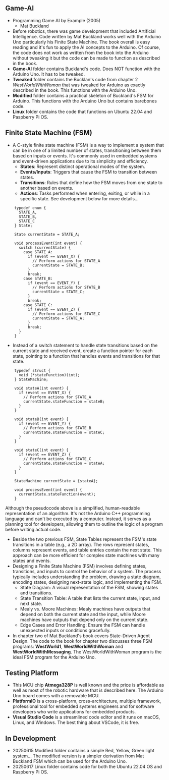 ## Game-AI
- Programming Game AI by Example (2005)
    - Mat Buckland
- Before robotics, there was game development that included Artificial Intelligence. Code written by Mat Buckland works well with the Arduino Uno particularly his Finite State Machine. The book overall is easy reading and it's fun to apply the AI concepts to the Arduino. Of course, the code does not work as written from the book into the Arduino without tweaking it but the code can be made to function as described in the book.
- **Game-AI** folder contains Buckland's code. Does NOT function with the Arduino Uno. It has to be tweaked.
- **Tweaked** folder contains the Bucklan's code from chapter 2 *WestWorldWithWoman* that was tweaked for Arduino as exactly described in the book. This functions with the Arduino Uno.
- **Modified** folder contains a practical skeleton of Buckland's FSM for Arduino. This functions with the Arduino Uno but contains barebones code.
- **Linux** folder contains the code that functions on Ubuntu 22.04 and Paspberry Pi OS.

##  Finite State Machine (FSM)
- A C-style finite state machine (FSM) is a way to implement a system that can be in one of a limited number of states, transitioning between them based on inputs or events. It's commonly used in embedded systems and event-driven applications due to its simplicity and efficiency.
    - **States**: Represent distinct operational modes of the system.
    - **Events/Inputs**: Triggers that cause the FSM to transition between states.
    - **Transitions**: Rules that define how the FSM moves from one state to another based on events.
    - **Actions**: Tasks performed when entering, exiting, or while in a specific state. See development below for more details...

```
    typedef enum {
      STATE_A,
      STATE_B,
      STATE_C
    } State;

    State currentState = STATE_A;

    void processEvent(int event) {
      switch (currentState) {
        case STATE_A:
          if (event == EVENT_X) {
            // Perform actions for STATE_A
            currentState = STATE_B;
          }
          break;
        case STATE_B:
          if (event == EVENT_Y) {
            // Perform actions for STATE_B
            currentState = STATE_C;
          }
          break;
        case STATE_C:
          if (event == EVENT_Z) {
            // Perform actions for STATE_C
            currentState = STATE_A;
          }
          break;
      }
    }
```
- Instead of a switch statement to handle state transitions based on the current state and received event, create a function pointer for each state, pointing to a function that handles events and transitions for that state.
```
    typedef struct {
      void (*stateFunction)(int);
    } StateMachine;

    void stateA(int event) {
      if (event == EVENT_X) {
        // Perform actions for STATE_A
        currentState.stateFunction = stateB;
      }
    }

    void stateB(int event) {
      if (event == EVENT_Y) {
        // Perform actions for STATE_B
        currentState.stateFunction = stateC;
      }
    }

    void stateC(int event) {
      if (event == EVENT_Z) {
        // Perform actions for STATE_C
        currentState.stateFunction = stateA;
      }
    }

    StateMachine currentState = {stateA};

    void processEvent(int event) {
      currentState.stateFunction(event);
    }
```
Although the pseudocode above is a simplified, human-readable representation of an algorithm. It's not the Arduino C++ programming language and can't be executed by a computer. Instead, it serves as a planning tool for developers, allowing them to outline the logic of a program before writing actual code. 
- Beside the two previous FSM, State Tables represent the FSM's state transitions in a table (e.g., a 2D array). The rows represent states, columns represent events, and table entries contain the next state. This approach can be more efficient for complex state machines with many states and events. 
- Designing a Finite State Machine (FSM) involves defining states, transitions, and inputs to control the behavior of a system. The process typically includes understanding the problem, drawing a state diagram, encoding states, designing next-state logic, and implementing the FSM. 
    - State Diagram: A visual representation of the FSM, showing states and transitions. 
    - State Transition Table: A table that lists the current state, input, and next state. 
    - Mealy vs. Moore Machines: Mealy machines have outputs that depend on both the current state and the input, while Moore machines have outputs that depend only on the current state. 
    - Edge Cases and Error Handling: Ensure the FSM can handle unexpected inputs or conditions gracefully. 
- In chapter two of Mat Buckland's book covers State-Driven Agent Design. The code to the book for chapter two discusses three FSM programs: **WestWorld1**,  **WestWorldWithWoman** and **WestWorldWithMessaging**. The WestWorldWithWoman program is the ideal FSM program for the Arduino Uno.

 
## Testing Platform
- This MCU chip **Atmega328P** is well known and the price is affordable as well as most of the robotic hardware that is described here. The Arduino Uno board comes with a removable MCU.
- **PlatformIO** is a cross-platform, cross-architecture, multiple framework, professional tool for embedded systems engineers and for software developers who write applications for embedded products. 
- **Visual Studio Code** is a streamlined code editor and it runs on macOS, Linux, and Windows. The best thing about VSCode, it is free.

## In Development
- 20250615 Modified folder contains a simple Red, Yellow, Green light system... The modified version is a simpler derivation from Mat Buckland FSM which can be used for the Arduino Uno.
- 20250617 Linux folder contains code for both the Ubuntu 22.04 OS and Raspberry Pi OS.

